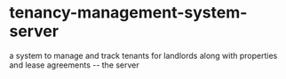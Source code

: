 # tenancy-management-system-server
a system to manage and track tenants for landlords along with properties and lease agreements -- the server 
